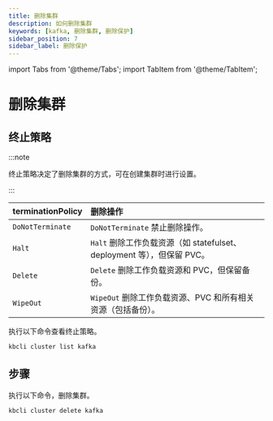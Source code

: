 ```yaml
---
title: 删除集群
description: 如何删除集群
keywords: [kafka, 删除集群, 删除保护]
sidebar_position: 7
sidebar_label: 删除保护
---
```


import Tabs from '@theme/Tabs';
import TabItem from '@theme/TabItem';

# 删除集群

## 终止策略

:::note

终止策略决定了删除集群的方式，可在创建集群时进行设置。

:::

| **terminationPolicy**  | **删除操作**                    |
|:--                     | :--                                       |
| `DoNotTerminate`       | `DoNotTerminate` 禁止删除操作。 |
| `Halt`                 | `Halt` 删除工作负载资源（如 statefulset、deployment 等），但保留 PVC。 |
| `Delete`               | `Delete` 删除工作负载资源和 PVC，但保留备份。 |
| `WipeOut`              | `WipeOut` 删除工作负载资源、PVC 和所有相关资源（包括备份）。 |

执行以下命令查看终止策略。

```bash
kbcli cluster list kafka
```

## 步骤

执行以下命令，删除集群。

```bash
kbcli cluster delete kafka
```
